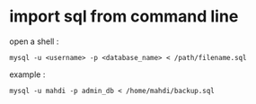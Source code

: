 # import sql from command line


open a shell :

```shell
mysql -u <username> -p <database_name> < /path/filename.sql
```

example :

```shell
mysql -u mahdi -p admin_db < /home/mahdi/backup.sql
```